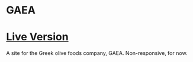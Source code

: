 # GAEA

# <a href="" target="_blank">Live Version</a>

A site for the Greek olive foods company, GAEA. Non-responsive, for now.
